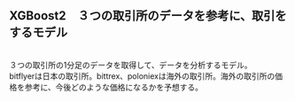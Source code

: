 ## XGBoost2　３つの取引所のデータを参考に、取引をするモデル

<br/>３つの取引所の1分足のデータを取得して、データを分析するモデル。
<br/>bitflyerは日本の取引所。bittrex、poloniexは海外の取引所。海外の取引所の価格を参考に、今後どのような価格になるかを予想する。

